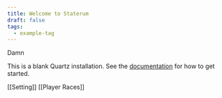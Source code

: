 ```yaml
---
title: Welcome to Staterum
draft: false
tags:
  - example-tag
---
```

Damn

This is a blank Quartz installation.
See the [documentation](https://quartz.jzhao.xyz) for how to get started.

[[Setting]] 
[[Player Races]]
